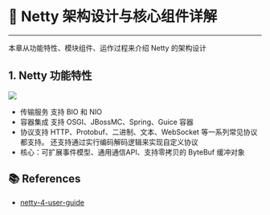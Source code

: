 # 🌸 Netty 架构设计与核心组件详解

---

本章从功能特性、模块组件、运作过程来介绍 Netty 的架构设计

## 1. Netty 功能特性

![](https://gitee.com/veal98/images/raw/master/img/20201210212218.png)

- 传输服务 支持 BIO 和 NIO
- 容器集成 支持 OSGI、JBossMC、Spring、Guice 容器
- 协议支持 HTTP、Protobuf、二进制、文本、WebSocket 等一系列常见协议都支持。 还支持通过实行编码解码逻辑来实现自定义协议
- 核心：可扩展事件模型、通用通信API、支持零拷贝的 ByteBuf 缓冲对象

## 📚 References

- [netty-4-user-guide](https://waylau.com/netty-4-user-guide/Architectural%20Overview/Architectural%20Overview.html)